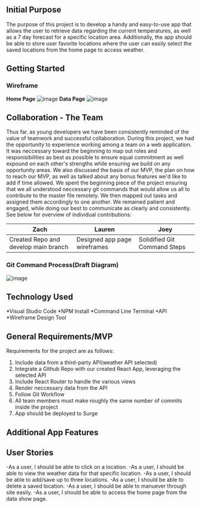 ## Initial Purpose
The purpose of this project is to develop a handy and easy-to-use app that allows the user to retrieve data regarding the current temperatures, as well as a 7 day forecast for a specific location area. Additionally, the app should be able to store user favorite locations where the user can easily select the saved locations from the home page to access weather.  
## Getting Started
### Wireframe
**Home Page**
![image](https://user-images.githubusercontent.com/68744076/99723265-912c3380-2a77-11eb-8cca-6fea11fa1b9a.png)
**Data Page**
![image](https://user-images.githubusercontent.com/68744076/99723524-e9fbcc00-2a77-11eb-9733-c94e285441c3.png)

## Collaboration - The Team

Thus far, as young developers we have been consistently reminded of the value of teamwork and successful collaboration. During this project, we had the opportunity to experience working among a team on a web application. It was neccessary toward the beginning to map out roles and responisibilities as best as possible to ensure equal commitment as well expound on each other's strengths while ensuring we build on any opportunity areas. We also discussed the basis of our MVP, the plan on how to reach our MVP, as well as talked about any bonus features we'd like to add if time allowed. We spent the beginning piece of the project ensuring that we all understood neccessary git commands that would allow us all to contribute to the master file remotely. We then mapped out tasks and assigned them accordingly to one another. We remained patient and engaged, while doing our best to communicate as clearly and consistently. See below for overview of individual contributions:

|**Zach**|**Lauren**|**Joey**|
|--------|----------|--------|
|Created Repo and develop main branch|Designed app page wireframes|Solidified Git Command Steps|



### Git Command Process(Draft Diagram)
![image](https://user-images.githubusercontent.com/68744076/99820983-1286d300-2b17-11eb-88cc-659a3de69d5e.png)


## Technology Used
*Visual Studio Code
*NPM Install
*Command Line Terminal
*API 
*Wireframe Design Tool


## General Requirements/MVP
Requirements for the project are as follows: 
1. Include data from a third-party API(weather API selected)
2. Integrate a Github Repo with our created React App, leveraging the selected API
3. Include React Router to handle the various views
4. Render neccessary data from the API
5. Follow Git Workflow
6. All team members must make roughly the same number of commits inside the project
7. App should be deployed to Surge

## Additional App Features

## User Stories
-As a user, I should be able to click on a location.
-As a user, I should be able to view the weather data for that specific location.
-As a user, I should be able to add/save up to three locations.
-As a user, I should be able to delete a saved location.
-As a user, I should be able to manuever through site easily.
-As a user, I should be able to access the home page from the data show page.
